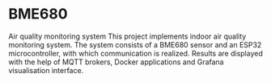 # BME680
Air quality monitoring system  This project implements indoor air quality monitoring system. The system consists of a BME680 sensor and an ESP32 microcontroller, with which communication is realized. Results are displayed with the help of MQTT brokers, Docker applications and Grafana visualisation interface.
